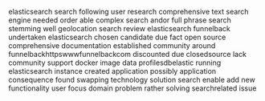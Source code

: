 elasticsearch search following user research comprehensive text search engine needed order able complex search andor full phrase search stemming well geolocation search review elasticsearch funnelback undertaken elasticsearch chosen candidate due fact open source comprehensive documentation established community around funnelbackhttpswwwfunnelbackcom discounted due closedsource lack community support docker image data profilesdbelastic running elasticsearch instance created application possibly application consequence found swapping technology solution search enable add new functionality user focus domain problem rather solving searchrelated issue